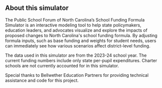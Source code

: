 ## About this simulator

The Public School Forum of North Carolina’s School Funding Formula Simulator is an interactive modeling tool to help state policymakers, education leaders, and advocates visualize and explore the impacts of proposed changes to North Carolina's school funding formula. By adjusting formula inputs, such as base funding and weights for student needs, users can immediately see how various scenarios affect district-level funding. 

The data used in this simulator are from the 2023-24 school year. The current funding numbers include only state per-pupil expenditures. Charter schools are not currently accounted for in this simulator.

Special thanks to Bellwether Education Partners for providing technical assistance and code for this project.





                                  
               